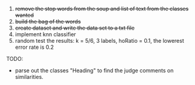 1. ~~remove the stop words from the soup and list of text from the classes wanted~~
2. ~~build the bag of the words~~
3. ~~create dataset and write the data set to a txt file~~
4. implement knn classifier
5. random test the results: k = 5/6, 3 labels, hoRatio = 0.1, the lowerest error rate is 0.2

TODO:

- parse out the classes "Heading" to find the judge comments on similarities.